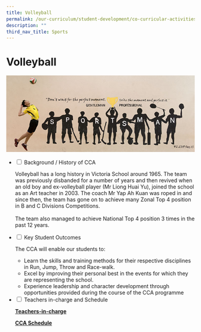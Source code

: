 ```yaml
---
title: Volleyball
permalink: /our-curriculum/student-development/co-curricular-activities/sports-games/volleyball/
description: ""
third_nav_title: Sports
---
```

# **Volleyball**

![](/images/Volleyball.jpg)


<ul class="jekyllcodex_accordion">
  <li>
    <input type="checkbox" id="accordion1">
    <label for="accordion1">Background / History of CCA</label>
    <div>
      <p>Volleyball has a long history in Victoria School around 1965. The team was previously disbanded for a number of years and then revived when an old boy and ex-volleyball player (Mr Liong Huai Yu), joined the school as an Art teacher in 2003. The coach Mr Yap Ah Kuan was roped in and since then, the team has gone on to achieve many Zonal Top 4 position in B and C Divisions Competitions.<br><br>The team also managed to achieve National Top 4 position 3 times in the past 12 years.</p>
    </div>
	</li>
	  <li>
    <input type="checkbox" id="accordion2">
    <label for="accordion2">Key Student Outcomes</label>
    <div>
			<p>The CCA will enable our students to:</p>
			<ul><li>Learn the skills and training methods for their respective disciplines in Run, Jump, Throw and Race-walk.</li><li>Excel by improving their personal best in the events for which they are representing the school.</li><li>Experience leadership and character development through opportunities provided during the course of the CCA programme</li></ul>
    </div>
	</li> 
	  <li>
    <input type="checkbox" id="accordion3">
    <label for="accordion3">Teachers in-charge and Schedule</label>
    <div>
			<p><a href="/our-people/staff/cca-teachers/"><b>Teachers-in-charge</b></a></p>
			<p><a href="/cca-schedule/"><b>CCA Schedule</b></a></p>
    </div>
	</li> 
</ul>